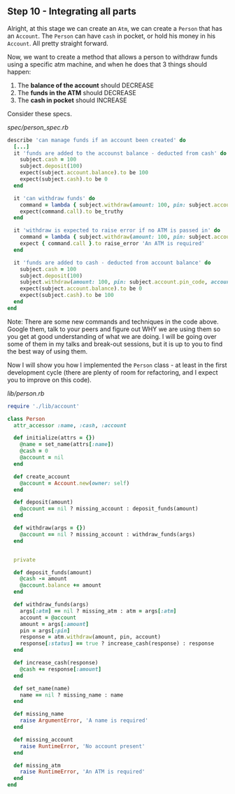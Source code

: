 ## Step 10 - Integrating all parts

Alright, at this stage we can create an `Atm`, we can create a `Person` that has an `Account`. The `Person` can have `cash` in pocket, or hold his money in his `Account`. All pretty straight forward.

Now, we want to create a method that allows a person to withdraw funds using a specific atm machine, and when he does that 3 things should happen:

1. The **balance of the account** should DECREASE
2. The **funds in the ATM** should DECREASE
3. The **cash in pocket** should INCREASE

Consider these specs.

_spec/person_spec.rb_

```ruby
describe 'can manage funds if an account been created' do
  [...]
  it 'funds are added to the accounst balance - deducted from cash' do
    subject.cash = 100
    subject.deposit(100)
    expect(subject.account.balance).to be 100
    expect(subject.cash).to be 0
  end

  it 'can withdraw funds' do
    command = lambda { subject.withdraw(amount: 100, pin: subject.account.pin_code, account: subject.account, atm: atm) }
    expect(command.call).to be_truthy
  end

  it 'withdraw is expected to raise error if no ATM is passed in' do
    command = lambda { subject.withdraw(amount: 100, pin: subject.account.pin_code, account: subject.account) }
    expect { command.call }.to raise_error 'An ATM is required'
  end

  it 'funds are added to cash - deducted from account balance' do
    subject.cash = 100
    subject.deposit(100)
    subject.withdraw(amount: 100, pin: subject.account.pin_code, account: subject.account, atm: atm)
    expect(subject.account.balance).to be 0
    expect(subject.cash).to be 100
  end
end

``` 

Note: There are some new commands and techniques in the code above. Google them, talk to your peers and figure out WHY we are using them so you get at good understanding of what we are doing. I will be going over some of them in my talks and break-out sessions, but it is up to you to find the best way of using them.

Now I will show you how I implemented the `Person` class - at least in the first development cycle (there are plenty of room for refactoring, and I expect you to improve on this code). 

_lib/person.rb_ 

```ruby
require './lib/account'

class Person
  attr_accessor :name, :cash, :account

  def initialize(attrs = {})
    @name = set_name(attrs[:name])
    @cash = 0
    @account = nil
  end

  def create_account
    @account = Account.new(owner: self)
  end

  def deposit(amount)
    @account == nil ? missing_account : deposit_funds(amount)
  end

  def withdraw(args = {})
    @account == nil ? missing_account : withdraw_funds(args)
  end


  private

  def deposit_funds(amount)
    @cash -= amount
    @account.balance += amount
  end

  def withdraw_funds(args)
    args[:atm] == nil ? missing_atm : atm = args[:atm]
    account = @account
    amount = args[:amount]
    pin = args[:pin]
    response = atm.withdraw(amount, pin, account)
    response[:status] == true ? increase_cash(response) : response
  end

  def increase_cash(response)
    @cash += response[:amount]
  end

  def set_name(name)
    name == nil ? missing_name : name
  end

  def missing_name
    raise ArgumentError, 'A name is required'
  end

  def missing_account
    raise RuntimeError, 'No account present'
  end

  def missing_atm
    raise RuntimeError, 'An ATM is required'
  end
end
```
